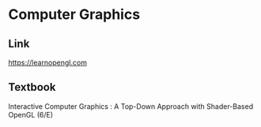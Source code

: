 # Computer Graphics

## Link
https://learnopengl.com

## Textbook
Interactive Computer Graphics : A Top-Down Approach with Shader-Based OpenGL (6/E)
